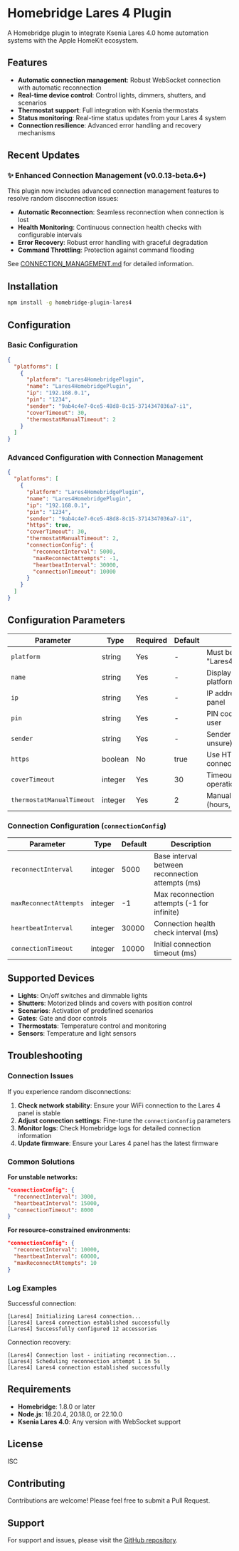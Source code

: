 # Homebridge Lares 4 Plugin

A Homebridge plugin to integrate Ksenia Lares 4.0 home automation systems with the Apple HomeKit ecosystem.

## Features

- **Automatic connection management**: Robust WebSocket connection with automatic reconnection
- **Real-time device control**: Control lights, dimmers, shutters, and scenarios
- **Thermostat support**: Full integration with Ksenia thermostats
- **Status monitoring**: Real-time status updates from your Lares 4 system
- **Connection resilience**: Advanced error handling and recovery mechanisms

## Recent Updates

### ✨ Enhanced Connection Management (v0.0.13-beta.6+)

This plugin now includes advanced connection management features to resolve random disconnection issues:

- **Automatic Reconnection**: Seamless reconnection when connection is lost
- **Health Monitoring**: Continuous connection health checks with configurable intervals
- **Error Recovery**: Robust error handling with graceful degradation
- **Command Throttling**: Protection against command flooding

See [CONNECTION_MANAGEMENT.md](./CONNECTION_MANAGEMENT.md) for detailed information.

## Installation

```bash
npm install -g homebridge-plugin-lares4
```

## Configuration

### Basic Configuration

```json
{
  "platforms": [
    {
      "platform": "Lares4HomebridgePlugin",
      "name": "Lares4HomebridgePlugin",
      "ip": "192.168.0.1",
      "pin": "1234",
      "sender": "9ab4c4e7-0ce5-48d8-8c15-3714347036a7-i1",
      "coverTimeout": 30,
      "thermostatManualTimeout": 2
    }
  ]
}
```

### Advanced Configuration with Connection Management

```json
{
  "platforms": [
    {
      "platform": "Lares4HomebridgePlugin",
      "name": "Lares4HomebridgePlugin",
      "ip": "192.168.0.1",
      "pin": "1234",
      "sender": "9ab4c4e7-0ce5-48d8-8c15-3714347036a7-i1",
      "https": true,
      "coverTimeout": 30,
      "thermostatManualTimeout": 2,
      "connectionConfig": {
        "reconnectInterval": 5000,
        "maxReconnectAttempts": -1,
        "heartbeatInterval": 30000,
        "connectionTimeout": 10000
      }
    }
  ]
}
```

## Configuration Parameters

| Parameter | Type | Required | Default | Description |
|-----------|------|----------|---------|-------------|
| `platform` | string | Yes | - | Must be "Lares4HomebridgePlugin" |
| `name` | string | Yes | - | Display name for the platform |
| `ip` | string | Yes | - | IP address of your Lares 4 panel |
| `pin` | string | Yes | - | PIN code for your Lares 4 user |
| `sender` | string | Yes | - | Sender ID (use default if unsure) |
| `https` | boolean | No | true | Use HTTPS/WSS for connection |
| `coverTimeout` | integer | Yes | 30 | Timeout for cover operations (seconds) |
| `thermostatManualTimeout` | integer | Yes | 2 | Manual thermostat timeout (hours, 0 to disable) |

### Connection Configuration (`connectionConfig`)

| Parameter | Type | Default | Description |
|-----------|------|---------|-------------|
| `reconnectInterval` | integer | 5000 | Base interval between reconnection attempts (ms) |
| `maxReconnectAttempts` | integer | -1 | Max reconnection attempts (-1 for infinite) |
| `heartbeatInterval` | integer | 30000 | Connection health check interval (ms) |
| `connectionTimeout` | integer | 10000 | Initial connection timeout (ms) |

## Supported Devices

- **Lights**: On/off switches and dimmable lights
- **Shutters**: Motorized blinds and covers with position control
- **Scenarios**: Activation of predefined scenarios
- **Gates**: Gate and door controls
- **Thermostats**: Temperature control and monitoring
- **Sensors**: Temperature and light sensors

## Troubleshooting

### Connection Issues

If you experience random disconnections:

1. **Check network stability**: Ensure your WiFi connection to the Lares 4 panel is stable
2. **Adjust connection settings**: Fine-tune the `connectionConfig` parameters
3. **Monitor logs**: Check Homebridge logs for detailed connection information
4. **Update firmware**: Ensure your Lares 4 panel has the latest firmware

### Common Solutions

**For unstable networks:**
```json
"connectionConfig": {
  "reconnectInterval": 3000,
  "heartbeatInterval": 15000,
  "connectionTimeout": 8000
}
```

**For resource-constrained environments:**
```json
"connectionConfig": {
  "reconnectInterval": 10000,
  "heartbeatInterval": 60000,
  "maxReconnectAttempts": 10
}
```

### Log Examples

Successful connection:
```
[Lares4] Initializing Lares4 connection...
[Lares4] Lares4 connection established successfully
[Lares4] Successfully configured 12 accessories
```

Connection recovery:
```
[Lares4] Connection lost - initiating reconnection...
[Lares4] Scheduling reconnection attempt 1 in 5s
[Lares4] Lares4 connection established successfully
```

## Requirements

- **Homebridge**: 1.8.0 or later
- **Node.js**: 18.20.4, 20.18.0, or 22.10.0
- **Ksenia Lares 4.0**: Any version with WebSocket support

## License

ISC

## Contributing

Contributions are welcome! Please feel free to submit a Pull Request.

## Support

For support and issues, please visit the [GitHub repository](https://github.com/glsorre/homebridge-plugin-lares4/issues).
